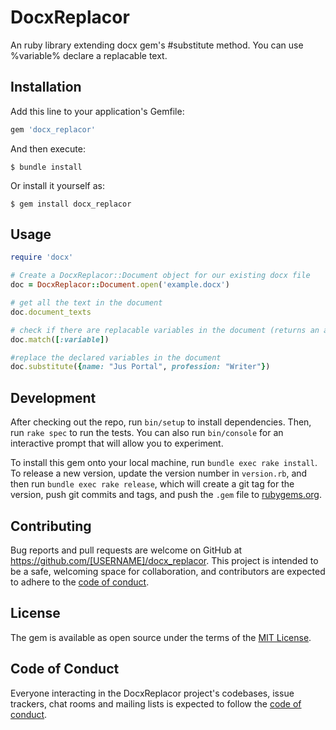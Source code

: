 # DocxReplacor

An ruby library extending docx gem's #substitute method. You can use %variable% declare a replacable text.

## Installation

Add this line to your application's Gemfile:

```ruby
gem 'docx_replacor'
```

And then execute:

    $ bundle install

Or install it yourself as:

    $ gem install docx_replacor

## Usage

``` ruby
require 'docx'

# Create a DocxReplacor::Document object for our existing docx file
doc = DocxReplacor::Document.open('example.docx')

# get all the text in the document
doc.document_texts

# check if there are replacable variables in the document (returns an array of matched variables)
doc.match([:variable])

#replace the declared variables in the document
doc.substitute({name: "Jus Portal", profession: "Writer"})
```

## Development

After checking out the repo, run `bin/setup` to install dependencies. Then, run `rake spec` to run the tests. You can also run `bin/console` for an interactive prompt that will allow you to experiment.

To install this gem onto your local machine, run `bundle exec rake install`. To release a new version, update the version number in `version.rb`, and then run `bundle exec rake release`, which will create a git tag for the version, push git commits and tags, and push the `.gem` file to [rubygems.org](https://rubygems.org).

## Contributing

Bug reports and pull requests are welcome on GitHub at https://github.com/[USERNAME]/docx_replacor. This project is intended to be a safe, welcoming space for collaboration, and contributors are expected to adhere to the [code of conduct](https://github.com/[USERNAME]/docx_replacor/blob/master/CODE_OF_CONDUCT.md).


## License

The gem is available as open source under the terms of the [MIT License](https://opensource.org/licenses/MIT).

## Code of Conduct

Everyone interacting in the DocxReplacor project's codebases, issue trackers, chat rooms and mailing lists is expected to follow the [code of conduct](https://github.com/[USERNAME]/docx_replacor/blob/master/CODE_OF_CONDUCT.md).
